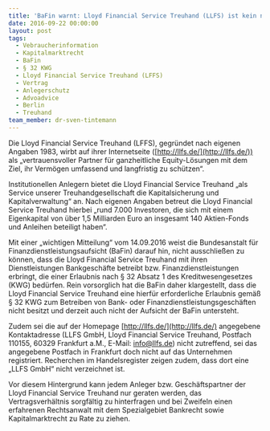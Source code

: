 ```yaml
---
title: 'BaFin warnt: Lloyd Financial Service Treuhand (LLFS) ist kein nach § 32 KWG zugelassenes Institut!'
date: 2016-09-22 00:00:00
layout: post
tags:
  - Vebraucherinformation
  - Kapitalmarktrecht
  - BaFin
  - § 32 KWG
  - Lloyd Financial Service Treuhand (LFFS)
  - Vertrag
  - Anlegerschutz
  - Advoadvice
  - Berlin
  - Treuhand
team_member: dr-sven-tintemann
---
```



Die Lloyd Financial Service Treuhand (LFFS), gegründet nach eigenen Angaben 1983, wirbt auf ihrer Internetseite ([http://llfs.de/](http://llfs.de/)) als „vertrauensvoller Partner für ganzheitliche Equity-Lösungen mit dem Ziel, ihr Vermögen umfassend und langfristig zu schützen“.

Institutionellen Anlegern bietet die Lloyd Financial Service Treuhand „als Service unserer Treuhandgesellschaft die Kapitalsicherung und Kapitalverwaltung“ an. Nach eigenen Angaben betreut die Lloyd Financial Service Treuhand hierbei „rund 7.000 Investoren, die sich mit einem Eigenkapital von über 1,5 Milliarden Euro an insgesamt 140 Aktien-Fonds und Anleihen beteiligt haben“.

Mit einer „wichtigen Mitteilung“ vom 14.09.2016 weist die Bundesanstalt für Finanzdienstleistungsaufsicht (BaFin) darauf hin, nicht ausschließen zu können, dass die Lloyd Financial Service Treuhand mit ihren Dienstleistungen Bankgeschäfte betreibt bzw. Finanzdienstleistungen erbringt, die einer Erlaubnis nach § 32 Absatz 1 des Kreditwesengesetzes (KWG) bedürfen. Rein vorsorglich hat die BaFin daher klargestellt, dass die Lloyd Financial Service Treuhand eine hierfür erforderliche Erlaubnis gemäß § 32 KWG zum Betreiben von Bank- oder Finanzdienstleistungsgeschäften nicht besitzt und derzeit auch nicht der Aufsicht der BaFin untersteht.

Zudem sei die auf der Homepage [http://llfs.de/](http://llfs.de/) angegebene Kontaktadresse (LLFS GmbH, Lloyd Financial Service Treuhand, Postfach 110155, 60329 Frankfurt a.M., E-Mail: [&#105;&#110;&#102;&#111;&#064;&#108;&#108;&#102;&#115;&#046;&#100;&#101;](&#109;&#097;&#105;&#108;&#116;&#111;:&#105;&#110;&#102;&#111;&#064;&#108;&#108;&#102;&#115;&#046;&#100;&#101;)) nicht zutreffend, sei das angegebene Postfach in Frankfurt doch nicht auf das Unternehmen registriert. Recherchen im Handelsregister zeigen zudem, dass dort eine „LLFS GmbH“ nicht verzeichnet ist.

Vor diesem Hintergrund kann jedem Anleger bzw. Geschäftspartner der Lloyd Financial Service Treuhand nur geraten werden, das Vertragsverhältnis sorgfältig zu hinterfragen und bei Zweifeln einen erfahrenen Rechtsanwalt mit dem Spezialgebiet Bankrecht sowie Kapitalmarktrecht zu Rate zu ziehen.